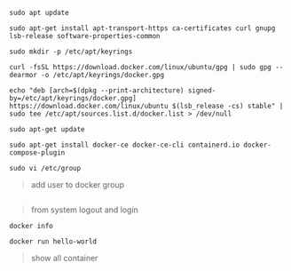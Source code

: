 ```
sudo apt update
```

```
sudo apt-get install apt-transport-https ca-certificates curl gnupg lsb-release software-properties-common
```

```
sudo mkdir -p /etc/apt/keyrings
```

```
curl -fsSL https://download.docker.com/linux/ubuntu/gpg | sudo gpg --dearmor -o /etc/apt/keyrings/docker.gpg
```
  
```
echo "deb [arch=$(dpkg --print-architecture) signed-by=/etc/apt/keyrings/docker.gpg] https://download.docker.com/linux/ubuntu $(lsb_release -cs) stable" | sudo tee /etc/apt/sources.list.d/docker.list > /dev/null
```
  
```
sudo apt-get update
```

```
sudo apt-get install docker-ce docker-ce-cli containerd.io docker-compose-plugin
```

```
sudo vi /etc/group
```
> add user to docker group

```exit
```

> from system logout and login

```
docker info
```

```
docker run hello-world
```

> show all container
```docker ps -a
```
